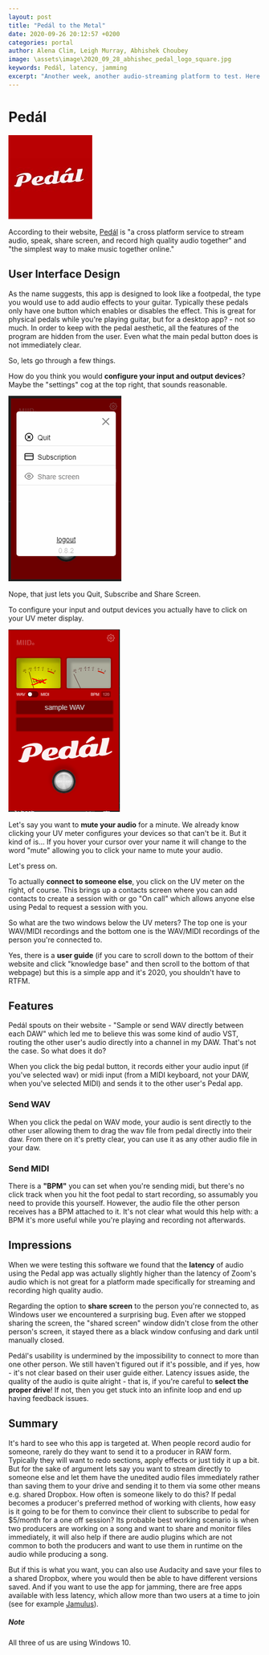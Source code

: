 ```yaml
---
layout: post
title: "Pedál to the Metal"
date: 2020-09-26 20:12:57 +0200
categories: portal
author: Alena Clim, Leigh Murray, Abhishek Choubey
image: \assets\image\2020_09_28_abhishec_pedal_logo_square.jpg
keywords: Pedál, latency, jamming
excerpt: "Another week, another audio-streaming platform to test. Here is Team A's impressions of Pedál. According to their website, Pedál is a cross platform service to stream audio, speak, share screen, and record high quality audio together and the simplest way to make music together online."
---
```


# Pedál

![Pedal Logo.](\assets\image\2020_09_28_abhishec_pedal_logo_square.jpg)

According to their website, [Pedál](https://miidbaby.com/) is "a cross platform service to stream audio, speak, share screen, and record high quality audio together" and "the simplest way to make music together online."

## User Interface Design

As the name suggests, this app is designed to look like a footpedal, the type you would use to add audio effects to your guitar.  Typically these pedals only have one button which enables or disables the effect.  This is great for physical pedals while you're playing guitar, but for a desktop app? - not so much.
In order to keep with the pedal aesthetic, all the features of the program are hidden from the user. Even what the main pedal button does is not immediately clear.

So, lets go through a few things.

How do you think you would **configure your input and output devices**? Maybe the "settings" cog at the top right, that sounds reasonable.

![Pedal Settings.](/assets/image/2020_09_26_pedal_settings.png)

Nope, that just lets you Quit, Subscribe and Share Screen.

To configure your input and output devices you actually have to click on your UV meter display.

![Input and Output.](/assets/image/2020_09_26_pedal_your_uv.png)

Let's say you want to **mute your audio** for a minute.  We already know clicking your UV meter configures your devices so that can't be it. But it kind of is... If you hover your cursor over your name it will change to the word "mute" allowing you to click your name to mute your audio.

Let's press on.

To actually **connect to someone else**, you click on the UV meter on the right, of course.  This brings up a contacts screen where you can add contacts to create a session with or go "On call" which allows anyone else using Pedal to request a session with you.

So what are the two windows below the UV meters?  The top one is your WAV/MIDI recordings and the bottom one is the WAV/MIDI recordings of the person you're connected to.

Yes, there is a **user guide** (if you care to scroll down to the bottom of their website and click "knowledge base" and then scroll to the bottom of that webpage) but this is a simple app and it's 2020, you shouldn't have to RTFM.

## Features

Pedál spouts on their website - "Sample or send WAV directly between each DAW" which led me to believe this was some kind of audio VST, routing the other user's audio directly into a channel in my DAW.  That's not the case. So what does it do?

When you click the big pedal button, it records either your audio input (if you've selected wav) or midi input (from a MIDI keyboard, not your DAW, when you've selected MIDI) and sends it to the other user's Pedal app.  

### Send WAV

When you click the pedal on WAV mode, your audio is sent directly to the other user allowing them to drag the wav file from pedal directly into their daw. From there on it's pretty clear, you can use it as any other audio file in your daw.

### Send MIDI

There is a **"BPM"** you can set when you're sending midi, but there's no click track when you hit the foot pedal to start recording, so assumably you need to provide this yourself. However, the audio file the other person receives has a BPM attached to it. It's not clear what would this help with: a BPM it's more useful while you're playing and recording not afterwards.

## Impressions

When we were testing this software we found that the **latency** of audio using the Pedal app was actually slightly higher than the latency of Zoom's audio which is not great for a platform made specifically for streaming and recording high quality audio.

Regarding the option to **share screen** to the person you're connected to, as Windows user we encountered a surprising bug. Even after we stopped sharing the screen, the "shared screen" window didn't close from the other person's screen, it stayed there as a black window confusing and dark until manually closed.

Pedál's usability is undermined by the impossibility to connect to more than one other person. We still haven't figured out if it's possible, and if yes, how - it's not clear based on their user guide either. Latency issues aside, the quality of the audio is quite alright - that is, if you're careful to **select the proper drive**! If not, then you get stuck into an infinite loop and end up having feedback issues.

## Summary

It's hard to see who this app is targeted at.  When people record audio for someone, rarely do they want to send it to a producer in RAW form.  Typically they will want to redo sections, apply effects or just tidy it up a bit.  But for the sake of argument lets say you want to stream directly to someone else and let them have the unedited audio files immediately rather than saving them to your drive and sending it to them via some other means e.g. shared Dropbox.  How often is someone likely to do this? If pedal becomes a producer's preferred method of working with clients, how easy is it going to be for them to convince their client to subscribe to pedal for $5/month for a one off session? Its probable best working scenario is when two producers are working on a song and want to share and monitor files immediately, it will also help if there are audio plugins which are not common to both the producers and want to use them in runtime on the audio while producing a song.

But if this is what you want, you can also use Audacity and save your files to a shared Dropbox, where you would then be able to have different versions saved. And if you want to use the app for jamming, there are free apps available with less latency, which allow more than two users at a time to join (see for example [Jamulus](https://mct-master.github.io/portal/2020/09/06/jamulus-team-a.html)).

##### Note

All three of us are using Windows 10. 

